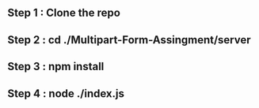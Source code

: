 ## Step 1 : Clone the repo

## Step 2 : cd ./Multipart-Form-Assingment/server

## Step 3 : npm install

## Step 4 : node ./index.js
